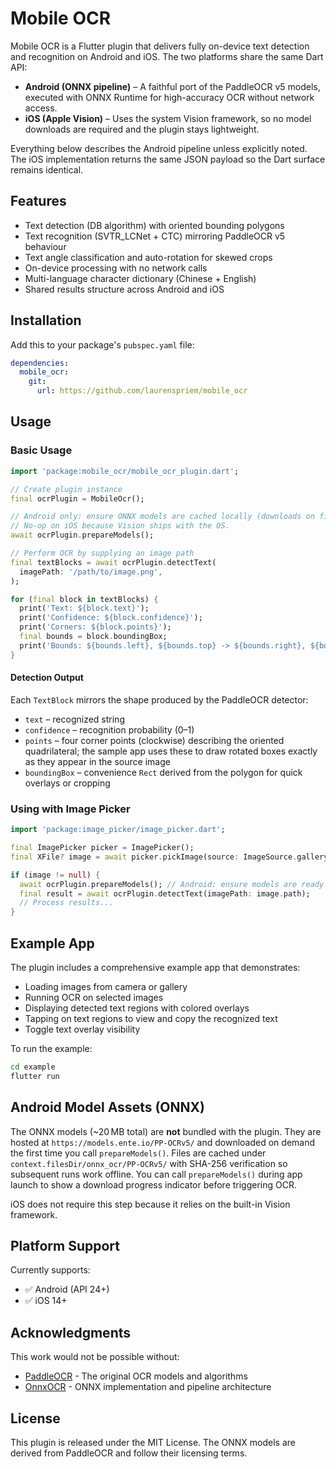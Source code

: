 # Mobile OCR

Mobile OCR is a Flutter plugin that delivers fully on-device text detection and
recognition on Android and iOS. The two platforms share the same Dart API:

- **Android (ONNX pipeline)** – A faithful port of the PaddleOCR v5 models,
  executed with ONNX Runtime for high-accuracy OCR without network access.
- **iOS (Apple Vision)** – Uses the system Vision framework, so no model
  downloads are required and the plugin stays lightweight.

Everything below describes the Android pipeline unless explicitly noted. The
iOS implementation returns the same JSON payload so the Dart surface remains
identical.

## Features

- Text detection (DB algorithm) with oriented bounding polygons
- Text recognition (SVTR_LCNet + CTC) mirroring PaddleOCR v5 behaviour
- Text angle classification and auto-rotation for skewed crops
- On-device processing with no network calls
- Multi-language character dictionary (Chinese + English)
- Shared results structure across Android and iOS

## Installation

Add this to your package's `pubspec.yaml` file:

```yaml
dependencies:
  mobile_ocr:
    git:
      url: https://github.com/laurenspriem/mobile_ocr
```

## Usage

### Basic Usage

```dart
import 'package:mobile_ocr/mobile_ocr_plugin.dart';

// Create plugin instance
final ocrPlugin = MobileOcr();

// Android only: ensure ONNX models are cached locally (downloads on first run).
// No-op on iOS because Vision ships with the OS.
await ocrPlugin.prepareModels();

// Perform OCR by supplying an image path
final textBlocks = await ocrPlugin.detectText(
  imagePath: '/path/to/image.png',
);

for (final block in textBlocks) {
  print('Text: ${block.text}');
  print('Confidence: ${block.confidence}');
  print('Corners: ${block.points}');
  final bounds = block.boundingBox;
  print('Bounds: ${bounds.left}, ${bounds.top} -> ${bounds.right}, ${bounds.bottom}');
}
```

#### Detection Output

Each `TextBlock` mirrors the shape produced by the PaddleOCR detector:

- `text` – recognized string
- `confidence` – recognition probability (0–1)
- `points` – four corner points (clockwise) describing the oriented quadrilateral; the sample app uses these to draw rotated boxes exactly as they appear in the source image
- `boundingBox` – convenience `Rect` derived from the polygon for quick overlays or cropping

### Using with Image Picker

```dart
import 'package:image_picker/image_picker.dart';

final ImagePicker picker = ImagePicker();
final XFile? image = await picker.pickImage(source: ImageSource.gallery);

if (image != null) {
  await ocrPlugin.prepareModels(); // Android: ensure models are ready (no-op on iOS)
  final result = await ocrPlugin.detectText(imagePath: image.path);
  // Process results...
}
```

## Example App

The plugin includes a comprehensive example app that demonstrates:

- Loading images from camera or gallery
- Running OCR on selected images
- Displaying detected text regions with colored overlays
- Tapping on text regions to view and copy the recognized text
- Toggle text overlay visibility

To run the example:

```bash
cd example
flutter run
```

## Android Model Assets (ONNX)

The ONNX models (~20 MB total) are **not** bundled with the plugin. They are hosted at
`https://models.ente.io/PP-OCRv5/` and downloaded on demand the first time you call
`prepareModels()`. Files are cached under `context.filesDir/onnx_ocr/PP-OCRv5/` with SHA-256
verification so subsequent runs work offline. You can call `prepareModels()` during app launch to
show a download progress indicator before triggering OCR.

iOS does not require this step because it relies on the built-in Vision framework.

## Platform Support

Currently supports:
- ✅ Android (API 24+)
- ✅ iOS 14+

## Acknowledgments

This work would not be possible without:
- [PaddleOCR](https://github.com/PaddlePaddle/PaddleOCR) - The original OCR models and algorithms
- [OnnxOCR](https://github.com/jingsongliujing/OnnxOCR) - ONNX implementation and pipeline architecture

## License

This plugin is released under the MIT License. The ONNX models are derived from PaddleOCR and follow their licensing terms.
